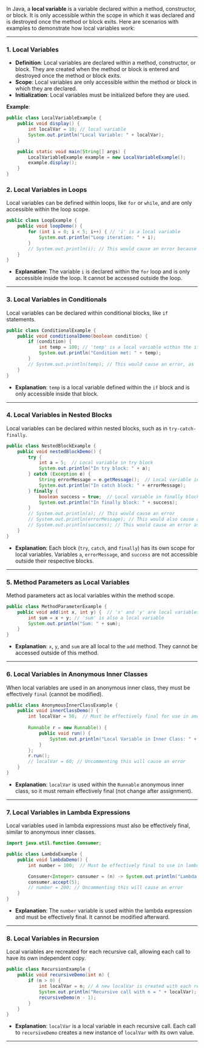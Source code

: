 In Java, a **local variable** is a variable declared within a method, constructor, or block. It is only accessible within the scope in which it was declared and is destroyed once the method or block exits. Here are scenarios with examples to demonstrate how local variables work:

---
### 1. Local Variables
- **Definition**: Local variables are declared within a method, constructor, or block. They are created when the method or block is entered and destroyed once the method or block exits.
- **Scope**: Local variables are only accessible within the method or block in which they are declared.
- **Initialization**: Local variables must be initialized before they are used.

**Example**:
```java
public class LocalVariableExample {
    public void display() {
        int localVar = 10; // local variable
        System.out.println("Local Variable: " + localVar);
    }

    public static void main(String[] args) {
        LocalVariableExample example = new LocalVariableExample();
        example.display();
    }
}
```

### 2. **Local Variables in Loops**
Local variables can be defined within loops, like `for` or `while`, and are only accessible within the loop scope.

```java
public class LoopExample {
    public void loopDemo() {
        for (int i = 0; i < 5; i++) { // 'i' is a local variable
            System.out.println("Loop iteration: " + i);
        }
        // System.out.println(i); // This would cause an error because 'i' is not accessible here
    }
}
```
- **Explanation**: The variable `i` is declared within the `for` loop and is only accessible inside the loop. It cannot be accessed outside the loop.

---

### 3. **Local Variables in Conditionals**
Local variables can be declared within conditional blocks, like `if` statements.

```java
public class ConditionalExample {
    public void conditionalDemo(boolean condition) {
        if (condition) {
            int temp = 100; // 'temp' is a local variable within the if block
            System.out.println("Condition met: " + temp);
        }
        // System.out.println(temp); // This would cause an error, as 'temp' is only accessible in the if block
    }
}
```
- **Explanation**: `temp` is a local variable defined within the `if` block and is only accessible inside that block.

---

### 4. **Local Variables in Nested Blocks**
Local variables can be declared within nested blocks, such as in `try-catch-finally`.

```java
public class NestedBlockExample {
    public void nestedBlockDemo() {
        try {
            int a = 5;  // Local variable in try block
            System.out.println("In try block: " + a);
        } catch (Exception e) {
            String errorMessage = e.getMessage();  // Local variable in catch block
            System.out.println("In catch block: " + errorMessage);
        } finally {
            boolean success = true;  // Local variable in finally block
            System.out.println("In finally block: " + success);
        }
        // System.out.println(a); // This would cause an error
        // System.out.println(errorMessage); // This would also cause an error
        // System.out.println(success); // This would cause an error as well
    }
}
```
- **Explanation**: Each block (`try`, `catch`, and `finally`) has its own scope for local variables. Variables `a`, `errorMessage`, and `success` are not accessible outside their respective blocks.

---

### 5. **Method Parameters as Local Variables**
Method parameters act as local variables within the method scope.

```java
public class MethodParameterExample {
    public void add(int x, int y) {  // 'x' and 'y' are local variables
        int sum = x + y; // 'sum' is also a local variable
        System.out.println("Sum: " + sum);
    }
}
```
- **Explanation**: `x`, `y`, and `sum` are all local to the `add` method. They cannot be accessed outside of this method.

---

### 6. **Local Variables in Anonymous Inner Classes**
When local variables are used in an anonymous inner class, they must be effectively `final` (cannot be modified).

```java
public class AnonymousInnerClassExample {
    public void innerClassDemo() {
        int localVar = 50;  // Must be effectively final for use in anonymous inner class
        
        Runnable r = new Runnable() {
            public void run() {
                System.out.println("Local Variable in Inner Class: " + localVar);
            }
        };
        r.run();
        // localVar = 60; // Uncommenting this will cause an error
    }
}
```
- **Explanation**: `localVar` is used within the `Runnable` anonymous inner class, so it must remain effectively final (not change after assignment).

---

### 7. **Local Variables in Lambda Expressions**
Local variables used in lambda expressions must also be effectively final, similar to anonymous inner classes.

```java
import java.util.function.Consumer;

public class LambdaExample {
    public void lambdaDemo() {
        int number = 100;  // Must be effectively final to use in lambda

        Consumer<Integer> consumer = (n) -> System.out.println("Lambda with Local Variable: " + (n + number));
        consumer.accept(5);
        // number = 200; // Uncommenting this will cause an error
    }
}
```
- **Explanation**: The `number` variable is used within the lambda expression and must be effectively final. It cannot be modified afterward.

---

### 8. **Local Variables in Recursion**
Local variables are recreated for each recursive call, allowing each call to have its own independent copy.

```java
public class RecursionExample {
    public void recursiveDemo(int n) {
        if (n > 0) {
            int localVar = n; // A new localVar is created with each recursive call
            System.out.println("Recursive call with n = " + localVar);
            recursiveDemo(n - 1);
        }
    }
}
```
- **Explanation**: `localVar` is a local variable in each recursive call. Each call to `recursiveDemo` creates a new instance of `localVar` with its own value.

---

